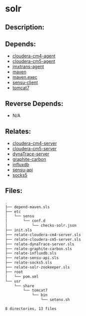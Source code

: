# solr

## Description:



## Depends:

  -  [cloudera-cm4-agent](salt/cloudera-cm4-agent)
  -  [cloudera-cm5-agent](salt/cloudera-cm5-agent)
  -  [jmxtrans-agent](salt/jmxtrans-agent)
  -  [maven](salt/maven)
  -  [maven.exec](salt/maven.exec)
  -  [sensu-client](salt/sensu-client)
  -  [tomcat7](salt/tomcat7)

## Reverse Depends:

  -  N/A

## Relates:

  -  [cloudera-cm4-server](salt/cloudera-cm4-server)
  -  [cloudera-cm5-server](salt/cloudera-cm5-server)
  -  [dynaTrace-server](salt/dynaTrace-server)
  -  [graphite-carbon](salt/graphite-carbon)
  -  [influxdb](salt/influxdb)
  -  [sensu-api](salt/sensu-api)
  -  [socks5](salt/socks5)

## Files:

```bash
.
├── depend-maven.sls
├── etc
│   └── sensu
│       └── conf.d
│           └── checks-solr.json
├── init.sls
├── relate-cloudera-cm4-server.sls
├── relate-cloudera-cm5-server.sls
├── relate-dynaTrace-server.sls
├── relate-graphite-carbon.sls
├── relate-influxdb.sls
├── relate-sensu-api.sls
├── relate-socks5.sls
├── relate-solr-zookeeper.sls
├── root
│   └── pom.xml
└── usr
    └── share
        └── tomcat7
            └── bin
                └── setenv.sh

8 directories, 13 files
```
